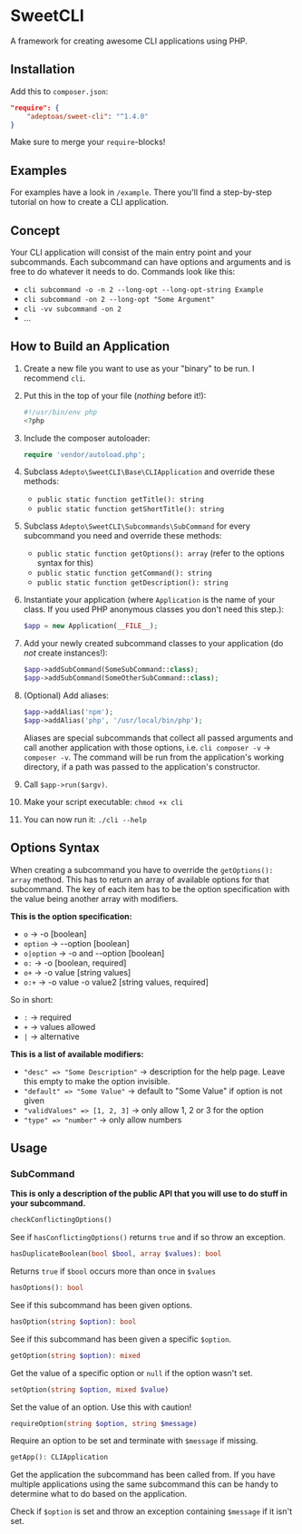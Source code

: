 # SweetCLI

A framework for creating awesome CLI applications using PHP.

## Installation

Add this to `composer.json`:

```json
"require": {
	"adeptoas/sweet-cli": "^1.4.0"
}
```

Make sure to merge your `require`-blocks!

## Examples

For examples have a look in `/example`. There you'll find a step-by-step tutorial on how to create a CLI application.

## Concept

Your CLI application will consist of the main entry point and your subcommands. Each subcommand can have options and arguments and is free to do whatever it needs to do. Commands look like this:

- `cli subcommand -o -n 2 --long-opt --long-opt-string Example`
- `cli subcommand -on 2 --long-opt "Some Argument"`
- `cli -vv subcommand -on 2`
- …

## How to Build an Application

1. Create a new file you want to use as your "binary" to be run. I recommend `cli`.
2. Put this in the top of your file (*nothing* before it!):

   ```php
   #!/usr/bin/env php
   <?php
   ```
3. Include the composer autoloader:

   ```php
   require 'vendor/autoload.php';
   ```
4. Subclass `Adepto\SweetCLI\Base\CLIApplication` and override these methods:
   - `public static function getTitle(): string`
   - `public static function getShortTitle(): string`
5. Subclass `Adepto\SweetCLI\Subcommands\SubCommand` for every subcommand you need and override these methods:
   - `public static function getOptions(): array` (refer to the options syntax for this)
   - `public static function getCommand(): string`
   - `public static function getDescription(): string`
6. Instantiate your application (where `Application` is the name of your class. If you used PHP anonymous classes you don't need this step.):

   ```php
   $app = new Application(__FILE__);
   ```
7. Add your newly created subcommand classes to your application (do *not* create instances!):

   ```php
   $app->addSubCommand(SomeSubCommand::class);
   $app->addSubCommand(SomeOtherSubCommand::class);
   ```
8. (Optional) Add aliases:
   
   ```php
   $app->addAlias('npm');
   $app->addAlias('php', '/usr/local/bin/php');
   ```

   Aliases are special subcommands that collect all passed arguments and call another application with those options, i.e. `cli composer -v` -> `composer -v`. The command will be run from the application's working directory, if a path was passed to the application's constructor.

9. Call `$app->run($argv)`.
10. Make your script executable: `chmod +x cli`
11. You can now run it: `./cli --help`

## Options Syntax

When creating a subcommand you have to override the `getOptions(): array` method. This has to return an array of available options for that subcommand. The key of each item has to be the option specification with the value being another array with modifiers.

**This is the option specification:**

- `o` → -o [boolean]
- `option` → --option [boolean]
- `o|option` → -o and --option [boolean]
- `o:` → -o [boolean, required]
- `o+` → -o value [string values]
- `o:+` → -o value -o value2 [string values, required]

So in short:
- `:` → required
- `+` → values allowed
- `|` → alternative

**This is a list of available modifiers:**
- `"desc" => "Some Description"` → description for the help page. Leave this empty to make the option invisible.
- `"default" => "Some Value"` → default to "Some Value" if option is not given
- `"validValues" => [1, 2, 3]` → only allow 1, 2 or 3 for the option
- `"type" => "number"` → only allow numbers

## Usage

### SubCommand

**This is only a description of the public API that you will use to do stuff in your subcommand.**

```php
checkConflictingOptions()
```

See if `hasConflictingOptions()` returns `true` and if so throw an exception.

```php
hasDuplicateBoolean(bool $bool, array $values): bool
```

Returns `true` if `$bool` occurs more than once in `$values`

```php
hasOptions(): bool
```

See if this subcommand has been given options.

```php
hasOption(string $option): bool
```

See if this subcommand has been given a specific `$option`.

```php
getOption(string $option): mixed
```

Get the value of a specific option or `null` if the option wasn't set.


```php
setOption(string $option, mixed $value)
```

Set the value of an option. Use this with caution!

```php
requireOption(string $option, string $message)
```

Require an option to be set and terminate with `$message` if missing.

```php
getApp(): CLIApplication
```

Get the application the subcommand has been called from. If you have multiple applications using the same subcommand this can be handy to determine what to do based on the application.

Check if `$option` is set and throw an exception containing `$message` if it isn't set.
